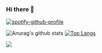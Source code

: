 ### Hi there 👋
[![spotify-github-profile](https://spotify-github-profile.vercel.app/api/view?uid=12179610825&cover_image=true&theme=novatorem)](https://spotify-github-profile.vercel.app/api/view?uid=12179610825&redirect=true)

![Anurag's github stats](https://github-readme-stats.vercel.app/api?username=kehwhyn&show_icons=true&hide=issues&layout=compact)
[![Top Langs](https://github-readme-stats.vercel.app/api/top-langs/?username=kehwhyn&layout=compact)](https://github.com/anuraghazra/github-readme-stats)

![](https://komarev.com/ghpvc/?username=kehwhyn&color=ff69b4)

<!--
**kehwhyn/kehwhyn** is a ✨ _special_ ✨ repository because its `README.md` (this file) appears on your GitHub profile.

Here are some ideas to get you started:

- 🔭 I’m currently working on ...
- 🌱 I’m currently learning ...
- 👯 I’m looking to collaborate on ...
- 🤔 I’m looking for help with ...
- 💬 Ask me about ...
- 📫 How to reach me: ...
- 😄 Pronouns: ...
- ⚡ Fun fact: ...
-->
